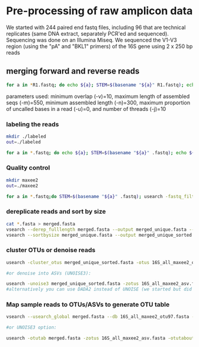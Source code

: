 # Pre-processing of raw amplicon data

We started with 244 paired end fastq files, including 96 that are technical replicates (same DNA extract, separately PCR'ed and sequenced).  
Sequencing was done on an Illumina Miseq. We sequenced the V1-V3 region (using the "pA" and "BKL1" primers) of the 16S gene using 2 x 250 bp reads

## merging forward and reverse reads 

```bash
for a in *R1.fastq; do echo ${a}; STEM=$(basename "${a}" R1.fastq); echo ${STEM}; pear -f ${STEM}R1.fastq -r ${STEM}R2.fastq -o ./${STEM}pear -v 10 -m 550 -n 300 -u 0 -j 10 | tee merging_output.txt; done
```

parameters used: minimum overlap (-v)=10, maximum length of assembled seqs (-m)=550, minimum assembled length (-n)=300, maximum proportion of uncalled bases in a read (-u)=0, and number of threads (-j)=10

### labeling the reads

```bash
mkdir ./labeled
out=./labeled

for a in *.fastq; do echo ${a}; STEM=$(basename "${a}" .fastq); echo ${STEM}; sed "-es/^@\(M0\)\(.*\)/@\1\2;barcodelabel=${STEM};/" < ${STEM}.fastq > $out/${STEM}.fastq; done
```

### Quality control

```bash
mkdir maxee2
out=./maxee2

for a in *.fastq;do STEM=$(basename "${a}" .fastq); usearch -fastq_filter ${a} -fastq_maxee 2 -fastq_minlen 450 -fastaout $out/${STEM}.fasta -log $out/${STEM}_maxee2_usearch.log; done
```

### dereplicate reads and sort by size

```bash
cat *.fasta > merged.fasta
vsearch --derep_fulllength merged.fasta --output merged_unique.fasta --sizeout --threads 10
vsearch --sortbysize merged_unique.fasta --output merged_unique_sorted.fasta --minsize 2 --threads 10
```

### cluster OTUs or denoise reads

```bash
usearch -cluster_otus merged_unique_sorted.fasta -otus 16S_all_maxee2_otu97.fasta -relabel OTU_ -log clustered_16S_all_maxee2_otu97.log

#or denoise into ASVs (UNOISE3):

usearch -unoise3 merged_unique_sorted.fasta -zotus 16S_all_maxee2_asv.fasta -tabbedout unoise3_16S_all_maxee2.txt
#alternatively you can use DADA2 instead of UNOISE (we started but did not yet finish comparing UPARSE and UNOISE output to DADA2 output)
```

### Map sample reads to OTUs/ASVs to generate OTU table

```bash
vsearch --usearch_global merged.fasta --db 16S_all_maxee2_otu97.fasta --id 0.97 --notrunclabels --strand plus --otutabout otutab_16S_all_maxee2_97.txt --threads 8

#or UNOISE3 option:

usearch -otutab merged.fasta -zotus 16S_all_maxee2_asv.fasta -otutabout otutab_16S_all_maxee2_asv.txt -notmatched unmatched_16S_all_maxee2_asv.fa -dbmatched ASVs_w_sizes_16S_all_maxee2.fa -log map_reads_to_ASVs_16S_all_maxee2.log -sizeout
